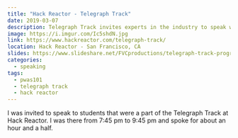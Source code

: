 ```yaml
---
title: "Hack Reactor - Telegraph Track"
date: 2019-03-07
description: Telegraph Track invites experts in the industry to speak with their students from underrepresented backgrounds.
image: https://i.imgur.com/Ic5shdN.jpg
link: https://www.hackreactor.com/telegraph-track/
location: Hack Reactor - San Francisco, CA
slides: https://www.slideshare.net/FVCproductions/telegraph-track-progressive-web-apps-101
categories:
  - speaking
tags:
  - pwas101
  - telegraph track
  - hack reactor
---
```


I was invited to speak to students that were a part of the Telegraph Track at Hack Reactor. I was there from 7:45 pm to 9:45 pm and spoke for about an hour and a half.
